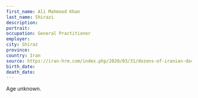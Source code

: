 ```yaml
---
first_name: Ali Mahmood Khan
last_name: Shirazi
description: 
portrait: 
occupation: General Practitioner
employer: 
city: Shiraz
province: 
country: Iran
source: https://iran-hrm.com/index.php/2020/03/31/dozens-of-iranian-doctors-died-during-irans-coronavirus-crisis/
birth_date: 
death_date: 
---
```


Age unknown.
